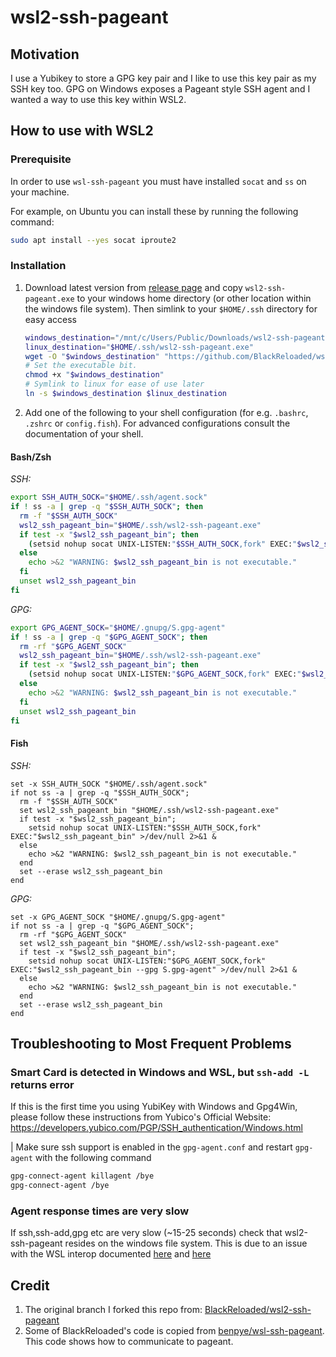 # wsl2-ssh-pageant

## Motivation

I use a Yubikey to store a GPG key pair and I like to use this key pair as my
SSH key too. GPG on Windows exposes a Pageant style SSH agent and I wanted a way
to use this key within WSL2.

## How to use with WSL2

### Prerequisite

In order to use `wsl-ssh-pageant` you must have installed `socat` and `ss` on
your machine.

For example, on Ubuntu you can install these by running the following command:

```bash
sudo apt install --yes socat iproute2
```

### Installation

1. Download latest version from
[release page](https://github.com/BlackReloaded/wsl2-ssh-pageant/releases/latest)
and copy `wsl2-ssh-pageant.exe` to your windows home directory (or other location
within the windows file system). Then simlink to your `$HOME/.ssh` directory for
easy access

    ```bash
    windows_destination="/mnt/c/Users/Public/Downloads/wsl2-ssh-pageant.exe"
    linux_destination="$HOME/.ssh/wsl2-ssh-pageant.exe"
    wget -O "$windows_destination" "https://github.com/BlackReloaded/wsl2-ssh-pageant/releases/latest/download/wsl2-ssh-pageant.exe"
    # Set the executable bit.
    chmod +x "$windows_destination"
    # Symlink to linux for ease of use later
    ln -s $windows_destination $linux_destination
    ```

2. Add one of the following to your shell configuration (for e.g. `.bashrc`,
`.zshrc` or `config.fish`). For advanced configurations consult the
documentation of your shell.

#### Bash/Zsh

*SSH:*

```bash
export SSH_AUTH_SOCK="$HOME/.ssh/agent.sock"
if ! ss -a | grep -q "$SSH_AUTH_SOCK"; then
  rm -f "$SSH_AUTH_SOCK"
  wsl2_ssh_pageant_bin="$HOME/.ssh/wsl2-ssh-pageant.exe"
  if test -x "$wsl2_ssh_pageant_bin"; then
    (setsid nohup socat UNIX-LISTEN:"$SSH_AUTH_SOCK,fork" EXEC:"$wsl2_ssh_pageant_bin" >/dev/null 2>&1 &)
  else
    echo >&2 "WARNING: $wsl2_ssh_pageant_bin is not executable."
  fi
  unset wsl2_ssh_pageant_bin
fi
```

*GPG:*

```bash
export GPG_AGENT_SOCK="$HOME/.gnupg/S.gpg-agent"
if ! ss -a | grep -q "$GPG_AGENT_SOCK"; then
  rm -rf "$GPG_AGENT_SOCK"
  wsl2_ssh_pageant_bin="$HOME/.ssh/wsl2-ssh-pageant.exe"
  if test -x "$wsl2_ssh_pageant_bin"; then
    (setsid nohup socat UNIX-LISTEN:"$GPG_AGENT_SOCK,fork" EXEC:"$wsl2_ssh_pageant_bin --gpg S.gpg-agent" >/dev/null 2>&1 &)
  else
    echo >&2 "WARNING: $wsl2_ssh_pageant_bin is not executable."
  fi
  unset wsl2_ssh_pageant_bin
fi
```

#### Fish

*SSH:*

```fish
set -x SSH_AUTH_SOCK "$HOME/.ssh/agent.sock"
if not ss -a | grep -q "$SSH_AUTH_SOCK";
  rm -f "$SSH_AUTH_SOCK"
  set wsl2_ssh_pageant_bin "$HOME/.ssh/wsl2-ssh-pageant.exe"
  if test -x "$wsl2_ssh_pageant_bin";
    setsid nohup socat UNIX-LISTEN:"$SSH_AUTH_SOCK,fork" EXEC:"$wsl2_ssh_pageant_bin" >/dev/null 2>&1 &
  else
    echo >&2 "WARNING: $wsl2_ssh_pageant_bin is not executable."
  end
  set --erase wsl2_ssh_pageant_bin
end
```

*GPG:*

```fish
set -x GPG_AGENT_SOCK "$HOME/.gnupg/S.gpg-agent"
if not ss -a | grep -q "$GPG_AGENT_SOCK";
  rm -rf "$GPG_AGENT_SOCK"
  set wsl2_ssh_pageant_bin "$HOME/.ssh/wsl2-ssh-pageant.exe"
  if test -x "$wsl2_ssh_pageant_bin";
    setsid nohup socat UNIX-LISTEN:"$GPG_AGENT_SOCK,fork" EXEC:"$wsl2_ssh_pageant_bin --gpg S.gpg-agent" >/dev/null 2>&1 &
  else
    echo >&2 "WARNING: $wsl2_ssh_pageant_bin is not executable."
  end
  set --erase wsl2_ssh_pageant_bin
end
```

## Troubleshooting to Most Frequent Problems

### Smart Card is detected in Windows and WSL, but `ssh-add -L` returns error

If this is the first time you using YubiKey with Windows and Gpg4Win, please
follow these instructions from Yubico's Official Website:
<https://developers.yubico.com/PGP/SSH_authentication/Windows.html>

| Make sure ssh support is enabled in the `gpg-agent.conf` and restart
`gpg-agent` with the following command

```bash
gpg-connect-agent killagent /bye
gpg-connect-agent /bye
```

### Agent response times are very slow

If ssh,ssh-add,gpg etc are very slow (~15-25 seconds) check that
wsl2-ssh-pageant resides on the windows file system. This is due to an issue
with the WSL interop documented
[here](https://github.com/BlackReloaded/wsl2-ssh-pageant/issues/24)
and [here](https://github.com/microsoft/WSL/issues/7591)

## Credit

1. The original branch I forked this repo from:
[BlackReloaded/wsl2-ssh-pageant](https://github.com/BlackReloaded/wsl2-ssh-pageant)
2. Some of BlackReloaded's code is copied from
[benpye/wsl-ssh-pageant](https://github.com/benpye/wsl-ssh-pageant).
This code shows how to communicate to pageant.
